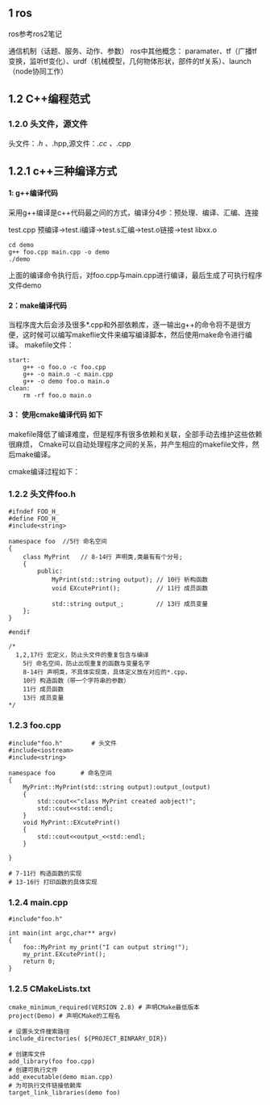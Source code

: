 ## 1  ros
ros参考ros2笔记

通信机制（话题、服务、动作、参数）
ros中其他概念：
	paramater、tf（广播tf变换，监听tf变化）、urdf（机械模型，几何物体形状，部件的tf关系）、launch（node协同工作）

## 1.2 C++编程范式
### 1.2.0 头文件，源文件
头文件：*.h  、*.hpp,源文件：*.cc 、*.cpp

## 1.2.1  c++三种编译方式
#### 1: g++编译代码
采用g++编译是c++代码最之间的方式，编译分4步：预处理、编译、汇编、连接

test.cpp 预编译->test.i编译->test.s汇编->test.o链接->test
                                                                    libxx.o
```													
cd demo
g++ foo.cpp main.cpp -o demo
./demo
```
上面的编译命令执行后，对foo.cpp与main.cpp进行编译，最后生成了可执行程序文件demo

#### 2：make编译代码
当程序庞大后会涉及很多*.cpp和外部依赖库，逐一输出g++的命令将不是很方便，这时候可以编写makeflie文件来编写编译脚本，然后使用make命令进行编译。
makefile文件：
```
start:
	g++ -o foo.o -c foo.cpp
	g++ -o main.o -c main.cpp
	g++ -o demo foo.o main.o
clean:
	rm -rf foo.o main.o

```
#### 3： 使用cmake编译代码 如下
makefile降低了编译难度，但是程序有很多依赖和关联，全部手动去维护这些依赖很麻烦，
Cmake可以自动处理程序之间的关系，并产生相应的makefile文件，然后make编译。

cmake编译过程如下：
### 1.2.2 头文件foo.h

```
#ifndef FOO_H_
#define FOO_H_
#include<string>

namespace foo  //5行 命名空间
{
    class MyPrint   // 8-14行 声明类,类最有有个分号;
    {
        public:
            MyPrint(std::string output); // 10行 析构函数
            void EXcutePrint();          // 11行 成员函数

            std::string output_;         // 13行 成员变量
    };
}

#endif

/*
  1,2,17行 宏定义，防止头文件的重复包含与编译
    5行 命名空间，防止出现重复的函数与变量名字
    8-14行 声明类，不具体实现类，具体定义放在对应的*.cpp，
    10行 构造函数（带一个字符串的参数）
    11行 成员函数
    13行 成员变量
*/

```

### 1.2.3 foo.cpp
```
#include"foo.h"        # 头文件  
#include<iostream>  
#include<string>  
  
namespace foo       # 命名空间
{  
    MyPrint::MyPrint(std::string output):output_(output)  
    {  
        std::cout<<"class MyPrint created aobject!";  
        std::cout<<std::endl;  
    }  
    void MyPrint::EXcutePrint()  
    {  
        std::cout<<output_<<std::endl;  
    }  
  
}  
  
# 7-11行 构造函数的实现  
# 13-16行 打印函数的具体实现
```


### 1.2.4 main.cpp

```
#include"foo.h"

int main(int argc,char** argv)
{
    foo::MyPrint my_print("I can output string!");
    my_print.EXcutePrint();
    return 0;
}
```

### 1.2.5 CMakeLists.txt
```
cmake_minimum_required(VERSION 2.8) # 声明CMake最低版本
project(Demo) # 声明CMake的工程名

# 设置头文件搜索路径
include_directories( ${PROJECT_BINRARY_DIR})

# 创建库文件
add_library(foo foo.cpp)
# 创建可执行文件
add_executable(demo mian.cpp)
# 为可执行文件链接依赖库
target_link_libraries(demo foo)
```
